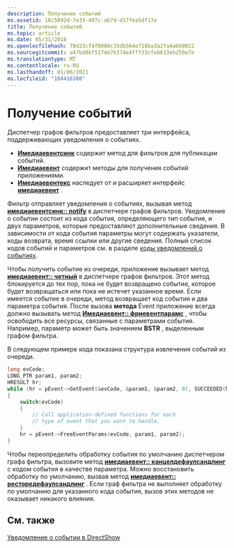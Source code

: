 ```yaml
---
description: Получение событий
ms.assetid: 18c5892d-7e33-497c-ab7d-d17fea5df17e
title: Получение событий
ms.topic: article
ms.date: 05/31/2018
ms.openlocfilehash: 78d23cf4f8060c15db564e718ba3a2fa4a660022
ms.sourcegitcommit: a47bd86f517de76374e4fff33cfeb613eb259a7e
ms.translationtype: MT
ms.contentlocale: ru-RU
ms.lasthandoff: 01/06/2021
ms.locfileid: "104416380"
---
```

# <a name="retrieving-events"></a>Получение событий

Диспетчер графов фильтров предоставляет три интерфейса, поддерживающих уведомления о событиях.

-   [**Имедиаевентсинк**](/windows/desktop/api/Strmif/nn-strmif-imediaeventsink) содержит метод для фильтров для публикации событий.
-   [**Имедиаевент**](/windows/desktop/api/Control/nn-control-imediaevent) содержит методы для получения событий приложениями.
-   [**Имедиаевентекс**](/windows/desktop/api/Control/nn-control-imediaeventex) наследует от и расширяет интерфейс [**имедиаевент**](/windows/desktop/api/Control/nn-control-imediaevent) .

Фильтр отправляет уведомления о событиях, вызывая метод [**имедиаевентсинк:: notify**](/windows/desktop/api/Strmif/nf-strmif-imediaeventsink-notify) в диспетчере графов фильтров. Уведомление о событии состоит из кода события, определяющего тип события, и двух параметров, которые предоставляют дополнительные сведения. В зависимости от кода события параметры могут содержать указатели, коды возврата, время ссылки или другие сведения. Полный список кодов событий и параметров см. в разделе [коды уведомлений о событиях](event-notification-codes.md).

Чтобы получить событие из очереди, приложение вызывает метод [**имедиаевент:: четный**](/windows/desktop/api/Control/nf-control-imediaevent-getevent) в диспетчере графов фильтров. Этот метод блокируется до тех пор, пока не будет возвращено событие, которое будет возвращаться или пока не истечет указанное время. Если имеется событие в очереди, метод возвращает код события и два параметра события. После вызова **метода** Event приложение всегда должно вызывать метод [**Имедиаевент:: фриевентпарамс**](/windows/desktop/api/Control/nf-control-imediaevent-freeeventparams) , чтобы освободить все ресурсы, связанные с параметрами события. Например, параметр может быть значением **BSTR** , выделенным графом фильтра.

В следующем примере кода показана структура извлечения событий из очереди.


```C++
long evCode;
LONG_PTR param1, param2;
HRESULT hr;
while (hr = pEvent->GetEvent(&evCode, &param1, &param2, 0), SUCCEEDED(hr))
{
    switch(evCode) 
    { 
        // Call application-defined functions for each 
        // type of event that you want to handle.
    } 
    hr = pEvent->FreeEventParams(evCode, param1, param2);
}
```



Чтобы переопределить обработку события по умолчанию диспетчером графа фильтра, вызовите метод [**имедиаевент:: канцелдефаулсандлинг**](/windows/desktop/api/Control/nf-control-imediaevent-canceldefaulthandling) с кодом события в качестве параметра. Можно восстановить обработку по умолчанию, вызвав метод [**имедиаевент:: ресторедефаулсандлинг**](/windows/desktop/api/Control/nf-control-imediaevent-restoredefaulthandling) . Если граф фильтра не выполняет обработку по умолчанию для указанного кода события, вызов этих методов не оказывает никакого влияния.

## <a name="related-topics"></a>См. также

<dl> <dt>

[Уведомление о событии в DirectShow](event-notification-in-directshow.md)
</dt> </dl>

 

 



